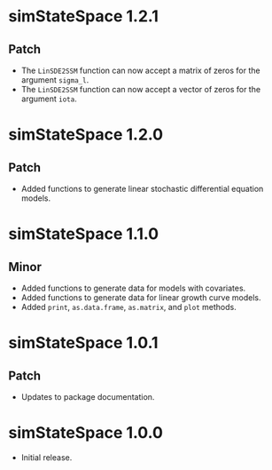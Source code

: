 # simStateSpace 1.2.1

## Patch

* The `LinSDE2SSM` function can now accept a matrix of zeros for the argument `sigma_l`.
* The `LinSDE2SSM` function can now accept a vector of zeros for the argument `iota`.

# simStateSpace 1.2.0

## Patch

* Added functions to generate linear stochastic differential equation models.

# simStateSpace 1.1.0

## Minor

* Added functions to generate data for models with covariates.
* Added functions to generate data for linear growth curve models.
* Added `print`, `as.data.frame`, `as.matrix`, and `plot` methods.

# simStateSpace 1.0.1

## Patch

* Updates to package documentation.

# simStateSpace 1.0.0

* Initial release.
